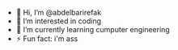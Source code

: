 - 👋 Hi, I’m @abdelbarirefak
- 👀 I’m interested in coding
- 🌱 I’m currently learning cumputer engineering
- ⚡ Fun fact: i'm ass

<!---
abdelbarirefak/abdelbarirefak is a ✨ special ✨ repository because its `README.md` (this file) appears on your GitHub profile.
You can click the Preview link to take a look at your changes.
--->
